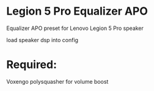 # Legion 5 Pro Equalizer APO
Equalizer APO preset for Lenovo Legion 5 Pro speaker

load speaker dsp into config 
# Required:
Voxengo polysquasher for volume boost
